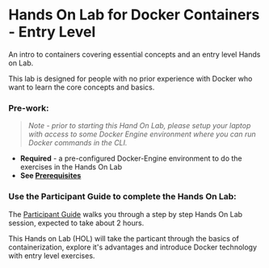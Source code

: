 # Hands On Lab for Docker Containers - Entry Level

An intro to containers covering essential concepts and an entry level Hands on Lab.  

This lab is designed for people with no prior experience with Docker who want to learn the core concepts and basics.

### Pre-work:

> *Note - prior to starting this Hand On Lab, please setup your laptop with access to some Docker Engine environment where you can run Docker commands in the CLI.*

* **Required** - a pre-configured Docker-Engine environment to do the exercises in the Hands On Lab
* **See [Prerequisites](Prerequisites.md)**


### Use the Participant Guide to complete the Hands On Lab:

The [Participant Guide](Participant-Guide.md) walks you through a step by step Hands On Lab session, expected to take about 2 hours.   

This Hands on Lab (HOL) will take the particant through the basics of containerization, explore it's advantages and introduce Docker technology with entry level exercises.
